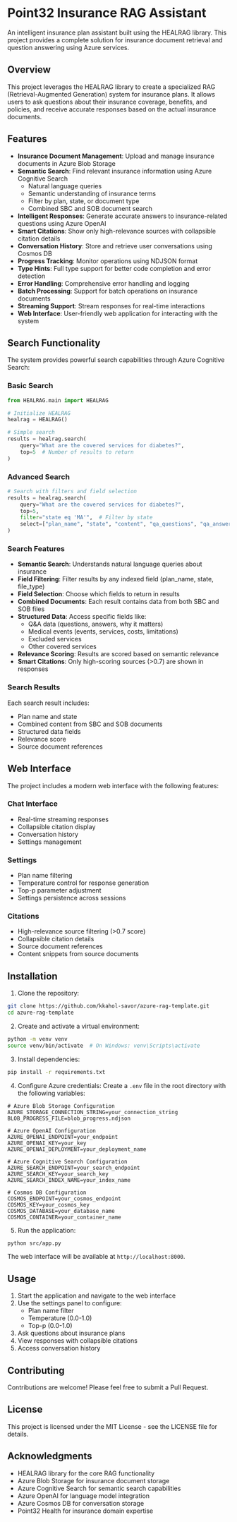 # Point32 Insurance RAG Assistant

An intelligent insurance plan assistant built using the HEALRAG library. This project provides a complete solution for insurance document retrieval and question answering using Azure services.

## Overview

This project leverages the HEALRAG library to create a specialized RAG (Retrieval-Augmented Generation) system for insurance plans. It allows users to ask questions about their insurance coverage, benefits, and policies, and receive accurate responses based on the actual insurance documents.

## Features

- **Insurance Document Management**: Upload and manage insurance documents in Azure Blob Storage
- **Semantic Search**: Find relevant insurance information using Azure Cognitive Search
  - Natural language queries
  - Semantic understanding of insurance terms
  - Filter by plan, state, or document type
  - Combined SBC and SOB document search
- **Intelligent Responses**: Generate accurate answers to insurance-related questions using Azure OpenAI
- **Smart Citations**: Show only high-relevance sources with collapsible citation details
- **Conversation History**: Store and retrieve user conversations using Cosmos DB
- **Progress Tracking**: Monitor operations using NDJSON format
- **Type Hints**: Full type support for better code completion and error detection
- **Error Handling**: Comprehensive error handling and logging
- **Batch Processing**: Support for batch operations on insurance documents
- **Streaming Support**: Stream responses for real-time interactions
- **Web Interface**: User-friendly web application for interacting with the system

## Search Functionality

The system provides powerful search capabilities through Azure Cognitive Search:

### Basic Search
```python
from HEALRAG.main import HEALRAG

# Initialize HEALRAG
healrag = HEALRAG()

# Simple search
results = healrag.search(
    query="What are the covered services for diabetes?",
    top=5  # Number of results to return
)
```

### Advanced Search
```python
# Search with filters and field selection
results = healrag.search(
    query="What are the covered services for diabetes?",
    top=5,
    filter="state eq 'MA'",  # Filter by state
    select=["plan_name", "state", "content", "qa_questions", "qa_answers"]  # Fields to return
)
```

### Search Features
- **Semantic Search**: Understands natural language queries about insurance
- **Field Filtering**: Filter results by any indexed field (plan_name, state, file_type)
- **Field Selection**: Choose which fields to return in results
- **Combined Documents**: Each result contains data from both SBC and SOB files
- **Structured Data**: Access specific fields like:
  - Q&A data (questions, answers, why it matters)
  - Medical events (events, services, costs, limitations)
  - Excluded services
  - Other covered services
- **Relevance Scoring**: Results are scored based on semantic relevance
- **Smart Citations**: Only high-scoring sources (>0.7) are shown in responses

### Search Results
Each search result includes:
- Plan name and state
- Combined content from SBC and SOB documents
- Structured data fields
- Relevance score
- Source document references

## Web Interface

The project includes a modern web interface with the following features:

### Chat Interface
- Real-time streaming responses
- Collapsible citation display
- Conversation history
- Settings management

### Settings
- Plan name filtering
- Temperature control for response generation
- Top-p parameter adjustment
- Settings persistence across sessions

### Citations
- High-relevance source filtering (>0.7 score)
- Collapsible citation details
- Source document references
- Content snippets from source documents

## Installation

1. Clone the repository:
```bash
git clone https://github.com/kkahol-savor/azure-rag-template.git
cd azure-rag-template
```

2. Create and activate a virtual environment:
```bash
python -m venv venv
source venv/bin/activate  # On Windows: venv\Scripts\activate
```

3. Install dependencies:
```bash
pip install -r requirements.txt
```

4. Configure Azure credentials:
Create a `.env` file in the root directory with the following variables:

```env
# Azure Blob Storage Configuration
AZURE_STORAGE_CONNECTION_STRING=your_connection_string
BLOB_PROGRESS_FILE=blob_progress.ndjson

# Azure OpenAI Configuration
AZURE_OPENAI_ENDPOINT=your_endpoint
AZURE_OPENAI_KEY=your_key
AZURE_OPENAI_DEPLOYMENT=your_deployment_name

# Azure Cognitive Search Configuration
AZURE_SEARCH_ENDPOINT=your_search_endpoint
AZURE_SEARCH_KEY=your_search_key
AZURE_SEARCH_INDEX_NAME=your_index_name

# Cosmos DB Configuration
COSMOS_ENDPOINT=your_cosmos_endpoint
COSMOS_KEY=your_cosmos_key
COSMOS_DATABASE=your_database_name
COSMOS_CONTAINER=your_container_name
```

5. Run the application:
```bash
python src/app.py
```

The web interface will be available at `http://localhost:8000`.

## Usage

1. Start the application and navigate to the web interface
2. Use the settings panel to configure:
   - Plan name filter
   - Temperature (0.0-1.0)
   - Top-p (0.0-1.0)
3. Ask questions about insurance plans
4. View responses with collapsible citations
5. Access conversation history

## Contributing

Contributions are welcome! Please feel free to submit a Pull Request.

## License

This project is licensed under the MIT License - see the LICENSE file for details.

## Acknowledgments

- HEALRAG library for the core RAG functionality
- Azure Blob Storage for insurance document storage
- Azure Cognitive Search for semantic search capabilities
- Azure OpenAI for language model integration
- Azure Cosmos DB for conversation storage
- Point32 Health for insurance domain expertise 